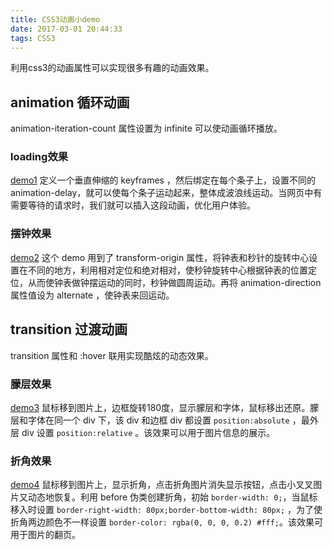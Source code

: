 ```yaml
---
title: CSS3动画小demo
date: 2017-03-01 20:44:33
tags: CSS3
---
```

利用css3的动画属性可以实现很多有趣的动画效果。

## animation 循环动画
animation-iteration-count 属性设置为 infinite 可以使动画循环播放。

### loading效果
[demo1](/demo/loading.html)
定义一个垂直伸缩的 keyframes ，然后绑定在每个条子上，设置不同的animation-delay，就可以使每个条子运动起来，整体成波浪线运动。当网页中有需要等待的请求时，我们就可以插入这段动画，优化用户体验。
<!-- more -->

### 摆钟效果
[demo2](/demo/pendulum.html)
这个 demo 用到了 transform-origin 属性，将钟表和秒针的旋转中心设置在不同的地方，利用相对定位和绝对相对，使秒钟旋转中心根据钟表的位置定位，从而使钟表做钟摆运动的同时，秒钟做圆周运动。再将 animation-direction 属性值设为 alternate ，使钟表来回运动。

## transition 过渡动画
transition 属性和 :hover 联用实现酷炫的动态效果。

### 朦层效果 
[demo3](/demo/mask_hover.html)
鼠标移到图片上，边框旋转180度，显示朦层和字体，鼠标移出还原。朦层和字体在同一个 div 下，该 div 和边框 div 都设置 `position:absolute` ，最外层 div 设置 `position:relative` 。该效果可以用于图片信息的展示。

### 折角效果
[demo4](/demo/dog-ear_hover.html)
鼠标移到图片上，显示折角，点击折角图片消失显示按钮，点击小叉叉图片又动态地恢复。利用 before 伪类创建折角，初始 `border-width: 0;`，当鼠标移入时设置 `border-right-width: 80px;border-bottom-width: 80px;` ，为了使折角两边颜色不一样设置 `border-color: rgba(0, 0, 0, 0.2) #fff;`。该效果可用于图片的翻页。